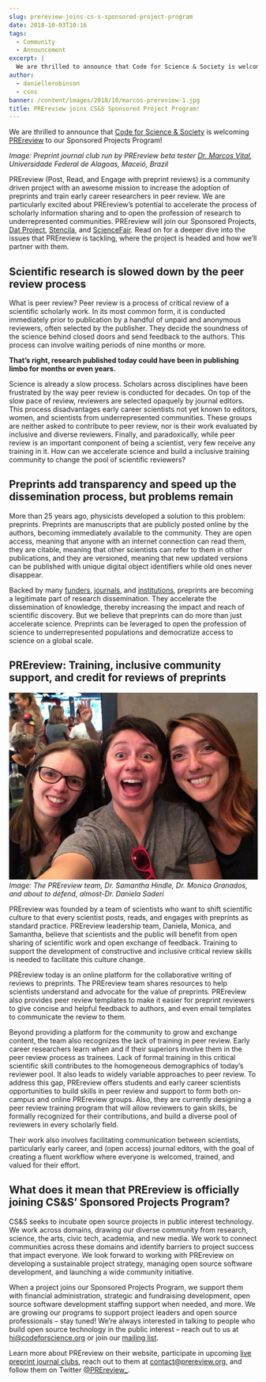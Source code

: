 ```yaml
---
slug: prereview-joins-cs-s-sponsored-project-program
date: 2018-10-03T10:16
tags:
  - Community
  - Announcement
excerpt: |
  We are thrilled to announce that Code for Science & Society is welcoming PREreview to our Sponsored Projects Program! 
author:
  - daniellerobinson
  - csns
banner: /content/images/2018/10/marcos-prereview-1.jpg
title: PREreview joins CS&S Sponsored Project Program!
---
```


We are thrilled to announce that [Code for Science & Society](https://codeforscience.org/) is welcoming [PREreview](http://prereview.org) to our Sponsored Projects Program!

*Image: Preprint journal club run by PREreview beta tester [Dr. Marcos Vital](https://github.com/marcosvital), Universidade Federal de Alagoas, Maceió, Brazil*

PREreview (Post, Read, and Engage with preprint reviews) is a community driven project with an awesome mission to increase the adoption of preprints and train early career researchers in peer review. We are particularly excited about PREreview’s potential to accelerate the process of scholarly information sharing and to open the profession of research to underrepresented communities. PREreview will join our Sponsored Projects, [Dat Project](https://datproject.org/), [Stencila](https://datproject.org/), and [ScienceFair](https://datproject.org/). Read on for a deeper dive into the issues that PREreview is tackling, where the project is headed and how we’ll partner with them.

## Scientific research is slowed down by the peer review process

What is peer review? Peer review is a process of critical review of a scientific scholarly work. In its most common form, it is conducted immediately prior to publication by a handful of unpaid and anonymous reviewers, often selected by the publisher. They decide the soundness of the science behind closed doors and send feedback to the authors. This process can involve waiting periods of nine months or more. 

**That’s right, research published today could have been in publishing limbo for months or even years.**

Science is already a slow process. Scholars across disciplines have been frustrated by the way peer review is conducted for decades. On top of the slow pace of review, reviewers are selected opaquely by journal editors. This process disadvantages early career scientists not yet known to editors, women, and scientists from underrepresented communities. These groups are neither asked to contribute to peer review, nor is their work evaluated by inclusive and diverse reviewers. Finally, and paradoxically, while peer review is an important component of being a scientist, very few receive any training in it. How can we accelerate science and build a inclusive training community to change the pool of scientific reviewers?

## Preprints add transparency and speed up the dissemination process, but problems remain

More than 25 years ago, physicists developed a solution to this problem: preprints. Preprints are manuscripts that are publicly posted online by the authors, becoming immediately available to the community. They are open access, meaning that anyone with an internet connection can read them, they are citable, meaning that other scientists can refer to them in other publications, and they are versioned, meaning that new updated versions can be published with unique digital object identifiers while old ones never disappear. 

Backed by many [funders](http://asapbio.org/funder-policies), [journals](http://asapbio.org/journal-policies), and [institutions](http://asapbio.org/university-policies), preprints are becoming a legitimate part of research dissemination. They accelerate the dissemination of knowledge, thereby increasing the impact and reach of scientific discovery. But we believe that preprints can do more than just accelerate science. Preprints can be leveraged to open the profession of science to underrepresented populations and democratize access to science on a global scale. 

## PREreview: Training, inclusive community support, and credit for reviews of preprints

![PREreview_dreamteam_silly](/content/images/2018/10/PREreview_dreamteam_silly.jpg) *Image: The PREreview team, Dr. Samantha Hindle, Dr. Monica Granados, and about to defend, almost-Dr. Daniela Saderi*

PREreview was founded by a team of scientists who want to shift scientific culture to that every scientist posts, reads, and engages with preprints as standard practice. PREreview leadership team, Daniela, Monica, and Samantha, believe that scientists and the public will benefit from open sharing of scientific work and open exchange of feedback. Training to support the development of constructive and inclusive critical review skills is needed to facilitate this culture change.

PREreview today is an online platform for the collaborative writing of reviews to preprints. The PREreview team shares resources to help scientists understand and advocate for the value of preprints. PREreview also provides peer review templates to make it easier for preprint reviewers to give concise and helpful feedback to authors, and even email templates to communicate the review to them.   

Beyond providing a platform for the community to grow and exchange content, the team also recognizes the lack of training in peer review. Early career researchers learn when and if their superiors involve them in the peer review process as trainees. Lack of formal training in this critical scientific skill contributes to the homogeneous demographics of today’s reviewer pool. It also leads to widely variable approaches to peer review.  To address this gap, PREreview offers students and early career scientists opportunities to build skills in peer review and support to form both on-campus and online PREreview groups. Also, they are currently designing a peer review training program that will allow reviewers to gain skills, be formally recognized for their contributions, and build a diverse pool of reviewers in every scholarly field. 

Their work also involves facilitating communication between scientists, particularly early career, and (open access) journal editors, with the goal of creating a fluent workflow where everyone is welcomed, trained, and valued for their effort.

## What does it mean that PREreview is officially joining CS&S’ Sponsored Projects Program?

CS&S seeks to incubate open source projects in public interest technology. We work across domains, drawing our diverse community from research, science, the arts, civic tech, academia, and new media. We work to connect communities across these domains and identify barriers to project success that impact everyone. We look forward to working with PREreview on developing a sustainable project strategy, managing open source software development, and launching a wide community initiative. 

When a project joins our Sponsored Projects Program, we support them with financial administration, strategic and fundraising development, open source software development staffing support when needed, and more. We are growing our programs to support project leaders and open source professionals – stay tuned! We’re always interested in talking to people who build open source technology in the public interest – reach out to us at hi@codeforscience.org or join our [mailing list](https://datproject.us16.list-manage.com/subscribe?u=993df3c1e35c9b224b64ccf72&id=393ec2bc9a). 

Learn more about PREreview on their website, participate in upcoming [live preprint journal clubs](https://blogs.plos.org/plos/2018/10/live-streamed-preprint-journal-clubs/), reach out to them at contact@prereview.org, and follow them on Twitter [@PREreview_](https://twitter.com/PREreview_).

